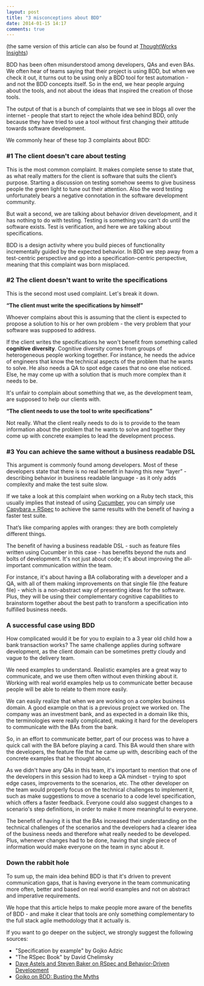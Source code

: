 ```yaml
---
layout: post
title: "3 misconceptions about BDD"
date: 2014-01-15 14:17
comments: true
---
```


(the same version of this article can also be found at [ThoughtWorks Insights](http://www.thoughtworks.com/insights/blog/3-misconceptions-about-bdd))

BDD has been often misunderstood among developers, QAs and even BAs. We often hear of teams saying that their project is using BDD, but when we check it out, it turns out to be using only a BDD tool for test automation - and not the BDD concepts itself. So in the end, we hear people arguing about the tools, and not about the ideas that inspired the creation of those tools.

The output of that is a bunch of complaints that we see in blogs all over the internet - people that start to reject the whole idea behind BDD, only because they have tried to use a tool without first changing their attitude towards software development.

We commonly hear of these top 3 complaints about BDD:

### #1 The client doesn't care about testing

This is the most common complaint. It makes complete sense to state that, as what really matters for the client is software that suits the client’s purpose. Starting a discussion on testing somehow seems to give business people the green light to tune out their attention. Also the word testing unfortunately bears a negative connotation in the software development community.

But wait a second, we are talking about behavior driven development, and it has nothing to do with testing. Testing is something you can't do until the software exists. Test is verification, and here we are talking about specifications.

BDD is a design activity where you build pieces of functionality incrementally guided by the expected behavior. In BDD we step away from a test-centric perspective and go into a specification-centric perspective, meaning that this complaint was born misplaced.

### #2 The client doesn't want to write the specifications

This is the second most used complaint. Let's break it down.

**“The client must write the specifications by himself”**

Whoever complains about this is assuming that the client is expected to propose a solution to his or her own problem - the very problem that your software was supposed to address.

If the client writes the specifications he won't benefit from something called **cognitive diversity**. Cognitive diversity comes from groups of heterogeneous people working together. For instance, he needs the advice of engineers that know the technical aspects of the problem that he wants to solve. He also needs a QA to spot edge cases that no one else noticed. Else, he may come up with a solution that is much more complex than it needs to be.

It's unfair to complain about something that we, as the development team, are supposed to help our clients with.

**“The client needs to use the tool to write specifications”**

Not really. What the client really needs to do is to provide to the team information about the problem that he wants to solve and together they come up with concrete examples to lead the development process.

### #3 You can achieve the same without a business readable DSL

This argument is commonly found among developers. Most of these developers state that there is no real benefit in having this new “layer” - describing behavior in business readable language - as it only adds complexity and make the test suite slow.

If we take a look at this complaint when working on a Ruby tech stack, this usually implies that instead of using [Cucumber](https://github.com/cucumber/cucumber), you can simply use [Capybara + RSpec](https://github.com/jnicklas/capybara#using-capybara-with-rspec) to achieve the same results with the benefit of having a faster test suite.

That’s like comparing apples with oranges: they are both completely different things.

The benefit of having a business readable DSL - such as feature files written using Cucumber in this case - has benefits beyond the nuts and bolts of development. It's not just about code; it's about improving the all-important communication within the team.

For instance, it's about having a BA collaborating with a developer and a QA, with all of them making improvements on that single file (the feature file) - which is a non-abstract way of presenting ideas for the software. Plus, they will be using their complementary cognitive capabilities to brainstorm together about the best path to transform a specification into fulfilled business needs.

### A successful case using BDD

How complicated would it be for you to explain to a 3 year old child how a bank transaction works? The same challenge applies during software development, as the client domain can be sometimes pretty cloudy and vague to the delivery team.

We need examples to understand. Realistic examples are a great way to communicate, and we use them often without even thinking about it. Working with real world examples help us to communicate better because people will be able to relate to them more easily.

We can easily realize that when we are working on a complex business domain. A good example on that is a previous project we worked on. The company was an investment bank, and as expected in a domain like this, the terminologies were really complicated, making it hard for the developers to communicate with the BAs from the bank.

So, in an effort to communicate better, part of our process was to have a quick call with the BA before playing a card. This BA would then share with the developers, the feature file that he came up with, describing each of the concrete examples that he thought about.

As we didn't have any QAs in this team, it's important to mention that one of the developers in this session had to keep a QA mindset - trying to spot edge cases, improvements to the scenarios, etc. The other developer on the team would properly focus on the technical challenges to implement it, such as make suggestions to move a scenario to a code level specification, which offers a faster feedback. Everyone could also suggest changes to a scenario's step definitions, in order to make it more meaningful to everyone.

The benefit of having it is that the BAs increased their understanding on the technical challenges of the scenarios and the developers had a clearer idea of the business needs and therefore what really needed to be developed. Plus, whenever changes had to be done, having that single piece of information would make everyone on the team in sync about it.

### Down the rabbit hole

To sum up, the main idea behind BDD is that it's driven to prevent communication gaps, that is having everyone in the team communicating more often, better and based on real world examples and not on abstract and imperative requirements.

We hope that this article helps to make people more aware of the benefits of BDD - and make it clear that tools are only something complementary to the full stack agile methodology that it actually is.

If you want to go deeper on the subject, we strongly suggest the following sources:

* "Specification by example" by Gojko Adzic
* "The RSpec Book" by David Chelimsky
* [Dave Astels and Steven Baker on RSpec and Behavior-Driven Development](http://www.infoq.com/interviews/Dave-Astels-and-Steven-Baker)
* [Gojko on BDD: Busting the Myths](http://gojko.net/2012/06/18/bdd-busting-the-myths/)
